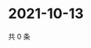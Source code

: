 # 2021-10-13

共 0 条

<!-- BEGIN WEIBO -->
<!-- 最后更新时间 Wed Oct 13 2021 23:09:08 GMT+0800 (China Standard Time) -->

<!-- END WEIBO -->
